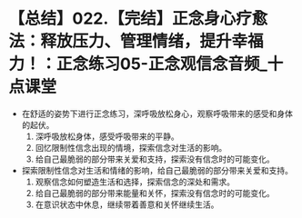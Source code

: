 # 【总结】022.【完结】正念身心疗愈法：释放压力、管理情绪，提升幸福力！：正念练习05-正念观信念音频_十点课堂

-   在舒适的姿势下进行正念练习，深呼吸放松身心，观察呼吸带来的感受和身体的起伏。
    1.  深呼吸放松身体，感受呼吸带来的平静。
    2.  回忆限制性信念出现的情境，探索信念对生活的影响。
    3.  给自己最脆弱的部分带来关爱和支持，探索没有信念时的可能变化。
-   探索限制性信念对生活和情绪的影响，给自己最脆弱的部分带来关爱和支持。
    1.  观察信念如何塑造生活和选择，探索信念的深处和需求。
    2.  给自己最脆弱的部分带来能量和关怀，探索没有信念时的可能变化。
    3.  在意识状态中休息，继续带着善意和关怀继续生活。